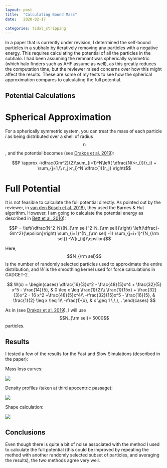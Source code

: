 ```yaml
---
layout: post
title:  "Calculating Bound Mass"
date:   2020-02-17

categories: tidal_stripping
---
```




In a paper that is currently under revision, I determined the self-bound particles in a subhalo by iteratively removing any particles with a negative energy. This requires calculating the potential of all the particles in the subhalo. I had been assuming the remnant was spherically symmetric (which halo finders such as AHF assume as well), as this greatly reduces the computation time, but the reviewer raised concerns over how this might affect the results. These are some of my tests to see how the spherical approximation compares to calculating the full potential.

## Potential Calculations

# Spherical Approximation

 For a spherically symmetric system, you can treat the mass of each particle $i$ as being distributed over a shell of radius $$r_i$$, and the potential becomes (see <a href="https://ui.adsabs.harvard.edu/abs/2019MNRAS.487..993D/abstract">Drakos et al. 2019</a>):

 $$P \approx -\dfrac{Gm^2}{2}\sum_{i=1}^N\left( \dfrac{N(<r_i)}{r_i} + \sum_{j=1,\\ r_j>r_i}^N \dfrac{1}{r_j} \right)$$


# Full Potential

It is not feasible to calculate the full potential directly. As pointed out by the reviewer, in <a href=" https://ui.adsabs.harvard.edu/abs/2018MNRAS.474.3043V/abstract">van den Bosch et al. 2018</a>), they used the Barnes & Hut algorithm. However, I am going to calculate the potential energy as described in <a href=" https://ui.adsabs.harvard.edu/abs/2010MNRAS.404.1137B/abstract">Bett et al. 2010</a>):

$$P = \left(\dfrac{N^2-N}{N_{\rm sel}^2-N_{\rm sel}}\right) \left(\dfrac{-Gm^2}{\epsilon}\right) \sum_{i=1}^{N_{\rm sel} -1} \sum_{j=i+1}^{N_{\rm sel}} -W(r_{ij}/\epsilon)$$

Here, $$N_{\rm sel}$$ is the number of randomly selected particles used to approximate the entire distribution, and $W$ is the smoothing kernel used for force calculations in GADGET-2.

$$
 W(x) =
 \begin{cases}
 \dfrac{16}{3}x^2 - \frac{48}{5}x^4 + \frac{32}{5} x^5 -  \frac{14}{5}, & 0 \leq x \leq  \frac{1}{2}\\
 \frac{1}{15x} + \frac{32}{3}x^2 - 16 x^2 +\frac{48}{5}x^4\\ -\frac{32}{15}x^5 - \frac{16}{5},
 & \frac{1}{2} \leq x \leq  1\\
 -\frac{1}{x}, &  x \geq 1 \,\,\, .
 \end{cases}
$$

As in (see <a href="https://ui.adsabs.harvard.edu/abs/2019MNRAS.487..993D/abstract">Drakos et al. 2019</a>),  I will use $$N_{\rm sel}= 5000$$ particles.

## Results

I tested a few of the results for the Fast and Slow Simulations (described in the paper):

Mass loss curves:

<img src="{{ site.baseurl }}/assets/plots/Pot_MassLoss.png">


Density profiles (taken at third apocentric passage):

<img src="{{ site.baseurl }}/assets/plots/Pot_Dens.png">


Shape calculation:

<img src="{{ site.baseurl }}/assets/plots/Pot_Shape.png">



## Conclusions

Even though there is quite a bit of noise associated with the method I used to calculate the full potential (this could be improved by repeating the method with another randomly selected subset of particles, and averaging the results), the two methods agree very well.
